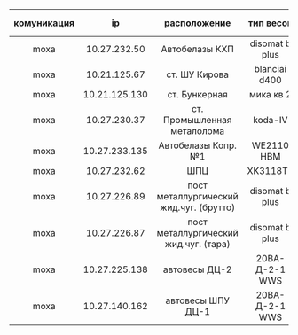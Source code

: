 |  комуникация |      ip        | расположение                              |  тип весов     | id scale     | password     |
| :----------: | :----------:   | :----------:                              | :----------:   | :----------: | :----------: |
|   moxa       | 10.27.232.50   | Автобелазы КХП                            | disomat b plus | 450          | moxa         |
|   moxa       | 10.21.125.67   | ст. ШУ Кирова                             | blanciai d400  | 888          | moxa         |
|   moxa       | 10.21.125.130  | ст. Бункерная                             | мика кв 2      | 880          | moxa         |
|   moxa       | 10.27.230.37   | ст. Промышленная металолома               | koda-IV        | 810          | moxa         |
|   moxa       | 10.27.233.135  | Автобелазы Копр.№1                        | WE2110 HBM     | 804          | moxa         |
|   moxa       | 10.27.232.62   | ШПЦ                                       | XK3118T1       | 1257         | moxa         |
|   moxa       | 10.27.226.89   | пост металлургический жид.чуг. (брутто)   | disomat b plus | 801          | moxa         |
|   moxa       | 10.27.226.87   | пост металлургический жид.чуг. (тара)     | disomat b plus | 802          | moxa         |
|   moxa       | 10.27.225.138  | автовесы ДЦ-2                             | 20ВА-Д-2-1 WWS | 1569         | moxa         |
|   moxa       | 10.27.140.162  | автовесы ШПУ ДЦ-1                         | 20ВА-Д-2-1 WWS | 1554         | moxa         |
